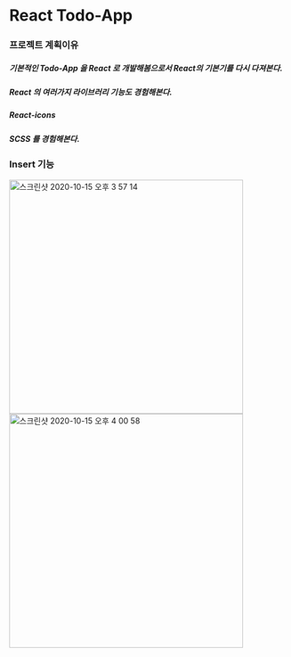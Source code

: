 # React Todo-App

### 프로젝트 계획이유

##### 기본적인 Todo-App 을 React 로 개발해봄으로서 React의 기본기를 다시 다져본다.

##### React 의 여러가지 라이브러리 기능도 경험해본다.

##### React-icons

##### SCSS 를 경험해본다.

### Insert 기능

<img width="420" alt="스크린샷 2020-10-15 오후 3 57 14" src="https://user-images.githubusercontent.com/39754252/96087806-693d3380-0eff-11eb-93f7-73c5adbfc9c7.png">
<img width="420" alt="스크린샷 2020-10-15 오후 4 00 58" src="https://user-images.githubusercontent.com/39754252/96087954-a7d2ee00-0eff-11eb-9fcd-803902ad6a8d.png">

